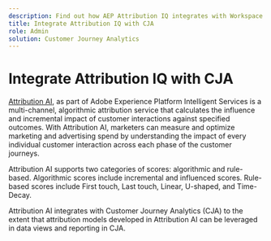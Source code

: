 ```yaml
---
description: Find out how AEP Attribution IQ integrates with Workspace in CJA.
title: Integrate Attribution IQ with CJA
role: Admin
solution: Customer Journey Analytics
---
```

# Integrate Attribution IQ with CJA

[Attribution AI](https://experienceleague.adobe.com/docs/experience-platform/intelligent-services/attribution-ai/overview.html?lang=en), as part of Adobe Experience Platform Intelligent Services is a multi-channel, algorithmic attribution service that calculates the influence and incremental impact of customer interactions against specified outcomes. With Attribution AI, marketers can measure and optimize marketing and advertising spend by understanding the impact of every individual customer interaction across each phase of the customer journeys. 

Attribution AI supports two categories of scores: algorithmic and rule-based. Algorithmic scores include incremental and influenced scores. Rule-based scores include First touch, Last touch, Linear, U-shaped, and Time-Decay.

Attribution AI integrates with Customer Journey Analytics (CJA) to the extent that attribution models developed in Attribution AI can be leveraged in data views and reporting in CJA.

